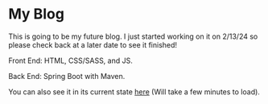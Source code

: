 # My Blog
This is going to be my future blog. I just started working on it on 2/13/24 so please check back at a later date to see it finished!

Front End: HTML, CSS/SASS, and JS.

Back End: Spring Boot with Maven.

You can also see it in its current state [here](https://blog-4rqo.onrender.com) (Will take a few minutes to load).
